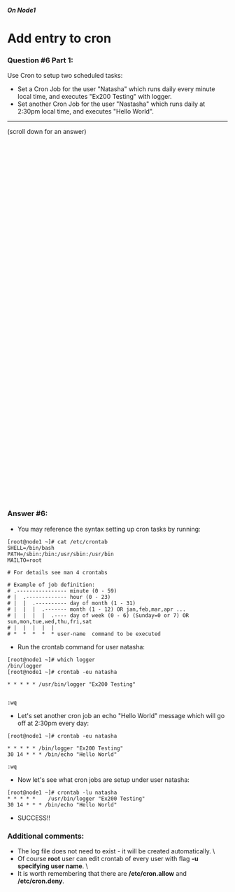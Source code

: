 ***On Node1***

# Add entry to cron

### Question #6 Part 1:
Use Cron to setup two scheduled tasks:
- Set a Cron Job for the user "Natasha" which runs daily every minute local time, and executes "Ex200 Testing" with logger.
- Set another Cron Job for the user "Nastasha" which runs daily at 2:30pm local time, and executes "Hello World".

***
(scroll down for an answer)

<br/><br/><br/><br/><br/><br/><br/><br/><br/><br/><br/><br/><br/><br/><br/><br/><br/><br/><br/><br/><br/><br/><br/><br/>
<br/><br/><br/><br/><br/><br/><br/><br/><br/><br/><br/><br/><br/><br/><br/><br/><br/><br/><br/><br/><br/><br/><br/><br/>

### Answer #6:
* You may reference the syntax setting up cron tasks by running:
```
[root@node1 ~]# cat /etc/crontab
SHELL=/bin/bash
PATH=/sbin:/bin:/usr/sbin:/usr/bin
MAILTO=root

# For details see man 4 crontabs

# Example of job definition:
# .---------------- minute (0 - 59)
# |  .------------- hour (0 - 23)
# |  |  .---------- day of month (1 - 31)
# |  |  |  .------- month (1 - 12) OR jan,feb,mar,apr ...
# |  |  |  |  .---- day of week (0 - 6) (Sunday=0 or 7) OR sun,mon,tue,wed,thu,fri,sat
# |  |  |  |  |
# *  *  *  *  * user-name  command to be executed
```  

* Run the crontab command for user natasha:
```
[root@node1 ~]# which logger
/bin/logger
[root@node1 ~]# crontab -eu natasha

* * * * * /usr/bin/logger "Ex200 Testing"


:wq
```

* Let's set another cron job an echo "Hello World" message which will go off at 2:30pm every day:
```
[root@node1 ~]# crontab -eu natasha

* * * * * /bin/logger "Ex200 Testing"
30 14 * * * /bin/echo "Hello World"

:wq 
```

* Now let's see what cron jobs are setup under user natasha:
```
[root@node1 ~]# crontab -lu natasha
* * * * *    /usr/bin/logger "Ex200 Testing"
30 14 * * * /bin/echo "Hello World"
```

* SUCCESS!!



### Additional comments:

* The log file does not need to exist - it will be created automatically. \
* Of course **root** user can edit crontab of every user with flag **-u** **specifying user name**. \
* It is worth remembering that there are **/etc/cron.allow** and **/etc/cron.deny**. 
